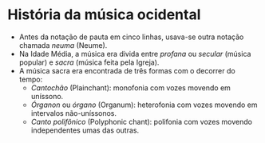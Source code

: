 # História da música ocidental

-   Antes da notação de pauta em cinco linhas, usava-se outra notação chamada _neuma_ (Neume).
-   Na Idade Média, a música era divida entre _profana_ ou _secular_ (música popular) e _sacra_ (música feita pela Igreja).
-   A música sacra era encontrada de três formas com o decorrer do tempo:
    -   _Cantochão_ (Plainchant): monofonia com vozes movendo em uníssono.
    -   _Órganon_ ou _órgano_ (Organum): heterofonia com vozes movendo em intervalos não-uníssonos.
    -   _Canto polifônico_ (Polyphonic chant): polifonia com vozes movendo independentes umas das outras.
